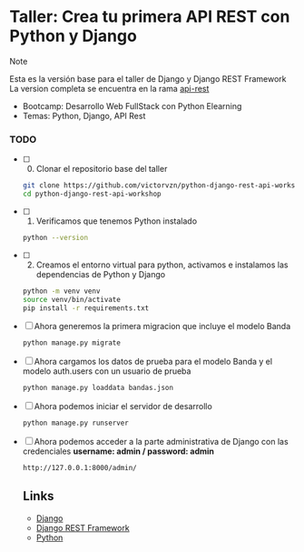 # Taller: Crea tu primera API REST con Python y Django

> [!NOTE] 
> Esta es la versión base para el taller de Django y Django REST Framework
>  La version completa se encuentra en la rama [api-rest](https://github.com/victorvzn/python-django-rest-api-workshop/tree/api-rest)

* Bootcamp: Desarrollo Web FullStack con Python Elearning
* Temas: Python, Django, API Rest

### TODO 

* [ ] 0. Clonar el repositorio base del taller
  ```bash
  git clone https://github.com/victorvzn/python-django-rest-api-workshop.git
  cd python-django-rest-api-workshop
  ```
* [ ] 1. Verificamos que tenemos Python instalado
  ```bash
  python --version
  ```
* [ ] 2. Creamos el entorno virtual para python, activamos e instalamos las dependencias de Python y Django
  ```bash
  python -m venv venv
  source venv/bin/activate
  pip install -r requirements.txt
  ```
* [ ] Ahora generemos la primera migracion que incluye el modelo Banda
  ```bash
  python manage.py migrate
  ```
* [ ] Ahora cargamos los datos de prueba para el modelo Banda y el modelo auth.users con un usuario de prueba
  ```bash
  python manage.py loaddata bandas.json
  ```
* [ ] Ahora podemos iniciar el servidor de desarrollo
  ```bash
  python manage.py runserver
  ```
* [ ] Ahora podemos acceder a la parte administrativa de Django con las credenciales
  **username: admin / password: admin**
  ```bash
  http://127.0.0.1:8000/admin/
  ```

  ## Links

  * [Django](https://www.djangoproject.com/)
  * [Django REST Framework](https://www.django-rest-framework.org/)
  * [Python](https://www.python.org/)